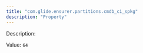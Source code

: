 ```yaml
---
title: "com.glide.ensurer.partitions.cmdb_ci_spkg"
description: "Property"
---
```


Description: 

Value: `64`